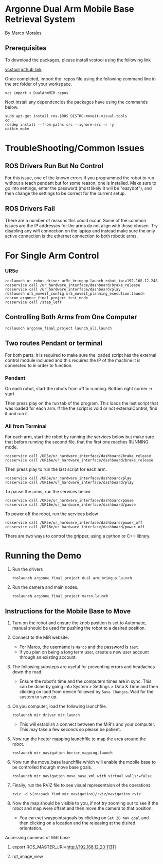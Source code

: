 # Argonne Dual Arm Mobile Base Retrieval System
By Marco Morales
<!-- Need to resize the pictures below -->
<!-- ![Robot_first](pictures/ArgonnePic1.png)

![Robot_second](pictures/ArgonnePic2.png) -->

## Prerequisites

To download the packages, please install vcstool using the following link

[vcstool github link](https://github.com/dirk-thomas/vcstool)

Once completed, import the .repos file using the following command line in the src folder of your workspace.

```
vcs import < DualArmMIR.repos
```

Next install any dependencies the packages have using the commands below.

```
sudo apt-get install ros-$ROS_DISTRO-moveit-visual-tools
cd ..
rosdep install --from-paths src --ignore-src -r -y
catkin_make
```
# TroubleShooting/Common Issues

## ROS Drivers Run But No Control

For this issue, one of the known errors if you programmed the robot to run without a teach pendant but for some reason, one is installed. Make sure to go into settings, enter the password (most likely it will be "easybot"), and then change the settings to be correct for the current setup.

## ROS Drivers Fail

There are a number of reasons this could occur. Some of the common issues are the IP addresses for the arms do not align with those chosen. Try disabling any wifi connection on the laptop and instead make sure the only active connection is the ethernet connection to both robotic arms. 
# For Single Arm Control

### UR5e
```
roslaunch ur_robot_driver ur5e_bringup.launch robot_ip:=192.168.12.248
rosservice call /ur_hardware_interface/dashboard/brake_release
rosservice call /ur_hardware_interface/dashboard/play
roslaunch ur5_moveit_config ur5_moveit_planning_execution.launch
rosrun argonne_final_project test_node
rosservice call /step_left
```

## Controlling Both Arms from One Computer

```
roslaunch argonne_final_project launch_all.launch
```

## Two routes Pendant or terminal

For both parts, it is required to make sure the loaded script has the external control module included and this requires the IP of the machine it is connected to in order to function.
### Pendant 

On each robot, start the robots from off to running. Bottom right corner -> start 

Then press play on the run tab of the program. This loads the last script that was loaded for each arm. If the the script is void or not externalControl, find it and run it.

### All from Terminal

For each arm, start the robot by running the services below but make sure that before running the second file, that the first one reaches RUNNING mode.
```
rosservice call /UR5e/ur_hardware_interface/dashboard/brake_release
rosservice call /UR16e/ur_hardware_interface/dashboard/brake_release
```

Then press play to run the last script for each arm.

```
rosservice call /UR5e/ur_hardware_interface/dashboard/play
rosservice call /UR16e/ur_hardware_interface/dashboard/play
```

To pause the arms, run the services below

```
rosservice call /UR5e/ur_hardware_interface/dashboard/pause
rosservice call /UR16e/ur_hardware_interface/dashboard/pause
```

To power off the robot, run the services below

```
rosservice call /UR5e/ur_hardware_interface/dashboard/power_off
rosservice call /UR16e/ur_hardware_interface/dashboard/power_off
```
There are two ways to control the gripper, using a python or C++ library.

# Running the Demo

1. Run the drivers
    ```
    roslaunch argonne_final_project dual_arm_bringup.launch
    ```
2. Run the camera and main nodes.
    ```
    roslaunch argonne_final_project marco.launch
    ```


## Instructions for the Mobile Base to Move

1. Turn on the robot and ensure the knob position is set to Automatic, manual should be used for pushing the robot to a desired position.

2. Connect to the MiR website.
    - For Marco, the username is `Marco` and the password is `test`.
    - If you plan on being a long term user, create a new user account through an existing account.

3. The following substeps are useful for preventing errors and headaches down the road.
    - Ensure the robot's time and the computers times are in sync. This can be done by going into System > Settings > Data & Time and then clicking on laod from device followed by `Save Changes`. Wait for the system to sync up. 

4. On you computer, load the following launchfile.
    ```
    roslaunch mir_driver mir.launch
    ``` 
    - This will establish a connect between the MiR's and your computer. This may take a few seconds so please be patient. 

5. Now run the hector mapping launchfile to map the area around the robot.
    ```
    roslaunch mir_navigation hector_mapping.launch
    ```

6. Now run the move_base launchfile which will enable the mobile base to be controlled thourgh move base goals.
    ```
    roslaunch mir_navigation move_base.xml with_virtual_walls:=false
    ```
7. Finally, run the RVIZ file to see visual representaion of the operations.
    ```
    rviz -d $(rospack find mir_navigation)/rviz/navigation.rviz
    ```
8. Now the map should be visible to you, if not try zooming out to see if the robot and map were offset and then move the camera to that position. 
    - You can set waypoints/goals by clicking on `Set 2D nav goal` and then clicking on a location and the  releasing at the disired orientation. 

Accessing cameras of MiR base

1. export ROS_MASTER_URI=http://192.168.12.20:11311

2. rqt_image_view

